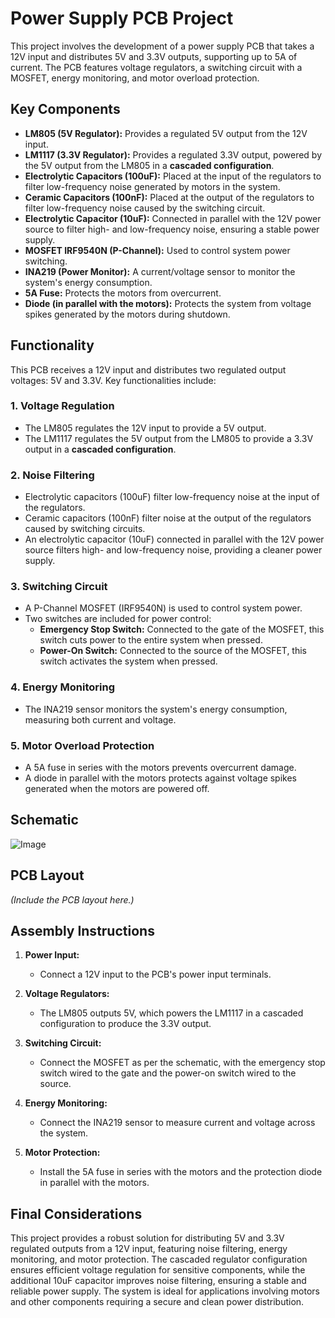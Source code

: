 # Power Supply PCB Project

This project involves the development of a power supply PCB that takes a 12V input and distributes 5V and 3.3V outputs, supporting up to 5A of current. The PCB features voltage regulators, a switching circuit with a MOSFET, energy monitoring, and motor overload protection.

## Key Components

- **LM805 (5V Regulator):** Provides a regulated 5V output from the 12V input.
- **LM1117 (3.3V Regulator):** Provides a regulated 3.3V output, powered by the 5V output from the LM805 in a **cascaded configuration**.
- **Electrolytic Capacitors (100uF):** Placed at the input of the regulators to filter low-frequency noise generated by motors in the system.
- **Ceramic Capacitors (100nF):** Placed at the output of the regulators to filter low-frequency noise caused by the switching circuit.
- **Electrolytic Capacitor (10uF):** Connected in parallel with the 12V power source to filter high- and low-frequency noise, ensuring a stable power supply.
- **MOSFET IRF9540N (P-Channel):** Used to control system power switching.
- **INA219 (Power Monitor):** A current/voltage sensor to monitor the system's energy consumption.
- **5A Fuse:** Protects the motors from overcurrent.
- **Diode (in parallel with the motors):** Protects the system from voltage spikes generated by the motors during shutdown.

## Functionality

This PCB receives a 12V input and distributes two regulated output voltages: 5V and 3.3V. Key functionalities include:

### 1. Voltage Regulation

- The LM805 regulates the 12V input to provide a 5V output.
- The LM1117 regulates the 5V output from the LM805 to provide a 3.3V output in a **cascaded configuration**.

### 2. Noise Filtering

- Electrolytic capacitors (100uF) filter low-frequency noise at the input of the regulators.
- Ceramic capacitors (100nF) filter noise at the output of the regulators caused by switching circuits.
- An electrolytic capacitor (10uF) connected in parallel with the 12V power source filters high- and low-frequency noise, providing a cleaner power supply.

### 3. Switching Circuit

- A P-Channel MOSFET (IRF9540N) is used to control system power.
- Two switches are included for power control:
  - **Emergency Stop Switch:** Connected to the gate of the MOSFET, this switch cuts power to the entire system when pressed.
  - **Power-On Switch:** Connected to the source of the MOSFET, this switch activates the system when pressed.

### 4. Energy Monitoring

- The INA219 sensor monitors the system's energy consumption, measuring both current and voltage.

### 5. Motor Overload Protection

- A 5A fuse in series with the motors prevents overcurrent damage.
- A diode in parallel with the motors protects against voltage spikes generated when the motors are powered off.

## Schematic

![Image](https://github.com/user-attachments/assets/d18bc81e-5e28-4ef4-9fd4-b33741d71e24)

## PCB Layout

*(Include the PCB layout here.)*

## Assembly Instructions

1. **Power Input:**
   - Connect a 12V input to the PCB's power input terminals.

2. **Voltage Regulators:**
   - The LM805 outputs 5V, which powers the LM1117 in a cascaded configuration to produce the 3.3V output.

3. **Switching Circuit:**
   - Connect the MOSFET as per the schematic, with the emergency stop switch wired to the gate and the power-on switch wired to the source.

4. **Energy Monitoring:**
   - Connect the INA219 sensor to measure current and voltage across the system.

5. **Motor Protection:**
   - Install the 5A fuse in series with the motors and the protection diode in parallel with the motors.

## Final Considerations

This project provides a robust solution for distributing 5V and 3.3V regulated outputs from a 12V input, featuring noise filtering, energy monitoring, and motor protection. The cascaded regulator configuration ensures efficient voltage regulation for sensitive components, while the additional 10uF capacitor improves noise filtering, ensuring a stable and reliable power supply. The system is ideal for applications involving motors and other components requiring a secure and clean power distribution.
